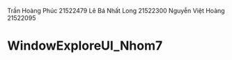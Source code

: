 Trần Hoàng Phúc	21522479
Lê Bá Nhất Long 21522300
Nguyễn Việt Hoàng 21522095


# WindowExploreUI_Nhom7

